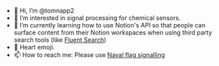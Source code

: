 - 👋 Hi, I’m @tomnapp2
- 👀 I’m interested in signal processing for chemical sensors.
- 🌱 I’m currently learning how to use Notion's API so that people can surface content from their Notion workspaces when using third party search tools (like [Fluent Search](https://github.com/adirh3/Fluent-Search))
- 💞️ Heart emoji.
- 📫 How to reach me: Please use [Naval flag signalling](https://en.wikipedia.org/wiki/Naval_flag_signalling)

<!---
tomnapp2/tomnapp2 is a ✨ special ✨ repository because its `README.md` (this file) appears on your GitHub profile.
You can click the Preview link to take a look at your changes.
--->
